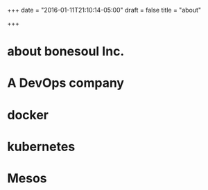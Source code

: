 +++
date = "2016-01-11T21:10:14-05:00"
draft = false
title = "about"

+++

# about bonesoul Inc.

# A DevOps company

# docker

# kubernetes

# Mesos
